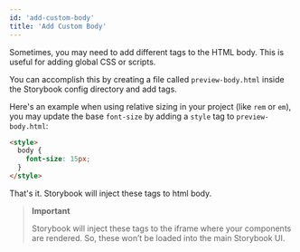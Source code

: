 ```yaml
---
id: 'add-custom-body'
title: 'Add Custom Body'
---
```


Sometimes, you may need to add different tags to the HTML body. This is useful for adding global CSS or scripts.

You can accomplish this by creating a file called `preview-body.html` inside the Storybook config directory and add tags.

Here's an example when using relative sizing in your project (like `rem` or `em`), you may update the base `font-size` by adding a `style` tag to `preview-body.html`:

```html
<style>
  body {
    font-size: 15px;
  }
</style>
```

That's it. Storybook will inject these tags to html body.

> **Important**
>
> Storybook will inject these tags to the iframe where your components are rendered. So, these won’t be loaded into the main Storybook UI.
